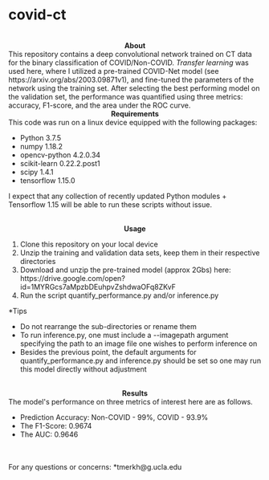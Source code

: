 # covid-ct
<br>
<center><b>About</b></center>
This repository contains a deep convolutional network trained on CT data for the binary classification of COVID/Non-COVID.  <i>Transfer learning</i> was used here, where I utilized a pre-trained COVID-Net model (see https://arxiv.org/abs/2003.09871v1), and fine-tuned the parameters of the network using the training set.  After selecting the best performing model on the validation set, the performance was quantified using three metrics: accuracy, F1-score, and the area under the ROC curve.

<br>
<center><b>Requirements</b></center>
This code was run on a linux device equipped with the following packages:
<ul>
  <li>Python               3.7.5</li>
  <li>numpy                1.18.2</li>  
  <li>opencv-python        4.2.0.34</li>       
  <li>scikit-learn         0.22.2.post1</li>
  <li>scipy                1.4.1</li>
  <li>tensorflow           1.15.0</li>  
</ul>

I expect that any collection of recently updated Python modules + Tensorflow 1.15 will be able to run these scripts without issue.

<br>
<center><b>Usage</b></center>

<ol>
  <li>Clone this repository on your local device</li>
  <li>Unzip the training and validation data sets, keep them in their respective directories </li>
  <li>Download and unzip the pre-trained model (approx 2Gbs) here: https://drive.google.com/open?id=1MYRGcs7aMpzbDEuhpvZshdwaOFq8ZKvF</li>
  <li>Run the script quantify_performance.py and/or inference.py</li>
</ol>

*Tips
<ul>
  <li>Do not rearrange the sub-directories or rename them</li>
  <li>To run inference.py, one must include a --imagepath argument specifying the path to an image file one wishes to perform inference on</li>
  <li>Besides the previous point, the default arguments for quantify_performance.py and inference.py should be set so one may run this model directly without adjustment</li>
 </ul>
 
 <br>
 <center><b>Results</b></center>
The model's performance on three metrics of interest here are as follows.

<ul>
<li>Prediction Accuracy:  Non-COVID - 99%, COVID - 93.9%</li>
<li>The F1-Score: 0.9674 </li>
<li>The AUC: 0.9646 </li>
</ul>                        	
<br>

<br> 
For any questions or concerns:
*tmerkh@g.ucla.edu
